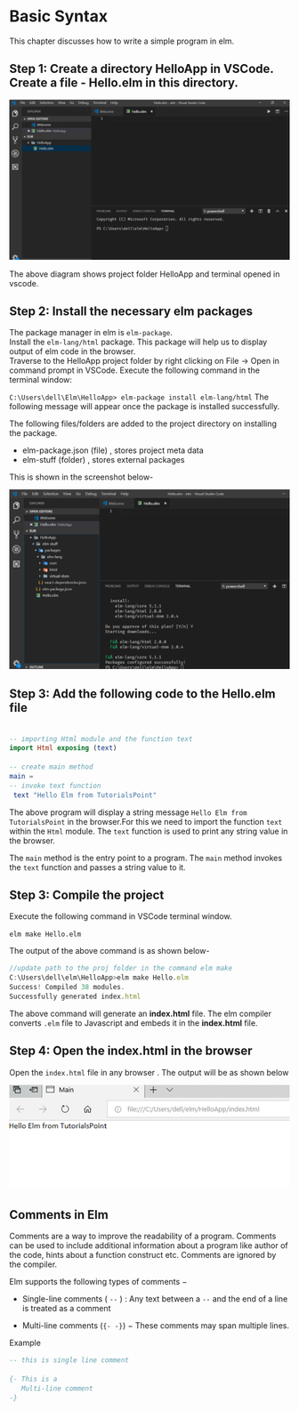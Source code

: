 # Basic Syntax

This chapter discusses how to write a simple program in elm.

## Step 1: Create a directory HelloApp in VSCode. Create a file - Hello.elm in this directory. 

![HelloApp](https://github.com/kannans89/ElmRepo/blob/master/images/08_HelloApp.PNG?raw=true)
<!--explain-->
The above diagram shows project folder HelloApp and terminal opened in vscode.

## Step 2: Install the necessary elm packages

The package manager in elm is `elm-package`.  
Install the `elm-lang/html` package. This package will help us to display output of elm code in the browser.  
Traverse to the HelloApp project folder by right clicking on File → Open in command prompt in VSCode. Execute the following command in the terminal window:
<!--update the project path-->
`C:\Users\dell\Elm\HelloApp> elm-package install elm-lang/html`
The following message will appear once the package is installed successfully.
<!-- include installation successful ss-->

The following files/folders are added to the project directory on installing the package.

- elm-package.json (file) , stores project meta data
- elm-stuff (folder) , stores external packages  

 This is shown in the screenshot below-
 <!-- screenshot with the above files in the project directory-->  
 ![HelloApp](https://github.com/kannans89/ElmRepo/blob/master/images/09_HelloApp.PNG?raw=true)
 
## Step 3: Add the following code to the Hello.elm file

```elm

-- importing Html module and the function text
import Html exposing (text)

-- create main method
main =
-- invoke text function 
 text "Hello Elm from TutorialsPoint"

```

The above program will display a string message `Hello Elm from TutorialsPoint` in the browser.For this we need to import the function `text` within the `Html` module. The `text` function is used to print any string value in the browser.

The `main` method is the entry point to a program. The `main` method invokes the `text` function and passes a string value to it.  

## Step 3: Compile the project

Execute the following command in VSCode terminal window.
<!--update path to the proj folder in the command>-->   

`elm make Hello.elm`

The output of the above command is as shown below- 

```javascript
//update path to the proj folder in the command elm make
C:\Users\dell\elm\HelloApp>elm make Hello.elm
Success! Compiled 38 modules.
Successfully generated index.html

```
The above command will generate an **index.html** file. The elm compiler converts `.elm` file to Javascript and embeds it in the **index.html** file.

## Step 4: Open the index.html in the browser

Open the `index.html` file in any browser . The output will be as shown below

![html](https://github.com/kannans89/ElmRepo/blob/master/images/06_hello_world.PNG?raw=true)

## Comments in Elm

Comments are a way to improve the readability of a program. Comments can be used to include additional information about a program like author of the code, hints about a function construct etc. Comments are ignored by the compiler.

Elm supports the following types of comments −

- Single-line comments ( `--` ) : Any text between a `--` and the end of a line is treated as a comment

- Multi-line comments (`{- -}`) − These comments may span multiple lines.

Example

```elm
-- this is single line comment

{- This is a  
   Multi-line comment
-}

```
